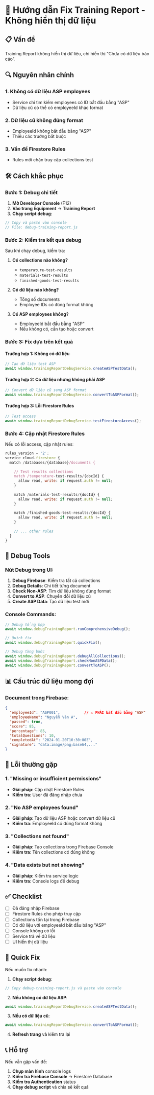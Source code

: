 # 🔧 Hướng dẫn Fix Training Report - Không hiển thị dữ liệu

## 📋 Vấn đề
Training Report không hiển thị dữ liệu, chỉ hiển thị "Chưa có dữ liệu báo cáo".

## 🔍 Nguyên nhân chính

### 1. **Không có dữ liệu ASP employees**
- Service chỉ tìm kiếm employees có ID bắt đầu bằng "ASP"
- Dữ liệu cũ có thể có employeeId khác format

### 2. **Dữ liệu cũ không đúng format**
- EmployeeId không bắt đầu bằng "ASP"
- Thiếu các trường bắt buộc

### 3. **Vấn đề Firestore Rules**
- Rules mới chặn truy cập collections test

## 🛠️ Cách khắc phục

### Bước 1: Debug chi tiết

1. **Mở Developer Console** (F12)
2. **Vào trang Equipment** → **Training Report**
3. **Chạy script debug**:

```javascript
// Copy và paste vào console
// File: debug-training-report.js
```

### Bước 2: Kiểm tra kết quả debug

Sau khi chạy debug, kiểm tra:

1. **Có collections nào không?**
   - `temperature-test-results`
   - `materials-test-results`
   - `finished-goods-test-results`

2. **Có dữ liệu nào không?**
   - Tổng số documents
   - Employee IDs có đúng format không

3. **Có ASP employees không?**
   - EmployeeId bắt đầu bằng "ASP"
   - Nếu không có, cần tạo hoặc convert

### Bước 3: Fix dựa trên kết quả

#### **Trường hợp 1: Không có dữ liệu**
```javascript
// Tạo dữ liệu test ASP
await window.trainingReportDebugService.createASPTestData();
```

#### **Trường hợp 2: Có dữ liệu nhưng không phải ASP**
```javascript
// Convert dữ liệu cũ sang ASP format
await window.trainingReportDebugService.convertToASPFormat();
```

#### **Trường hợp 3: Lỗi Firestore Rules**
```javascript
// Test access
await window.trainingReportDebugService.testFirestoreAccess();
```

### Bước 4: Cập nhật Firestore Rules

Nếu có lỗi access, cập nhật rules:

```javascript
rules_version = '2';
service cloud.firestore {
  match /databases/{database}/documents {
    
    // Test results collections
    match /temperature-test-results/{docId} {
      allow read, write: if request.auth != null;
    }
    
    match /materials-test-results/{docId} {
      allow read, write: if request.auth != null;
    }
    
    match /finished-goods-test-results/{docId} {
      allow read, write: if request.auth != null;
    }
    
    // ... other rules
  }
}
```

## 🔧 Debug Tools

### Nút Debug trong UI:
1. **Debug Firebase**: Kiểm tra tất cả collections
2. **Debug Details**: Chi tiết từng document
3. **Check Non-ASP**: Tìm dữ liệu không đúng format
4. **Convert to ASP**: Chuyển đổi dữ liệu cũ
5. **Create ASP Data**: Tạo dữ liệu test mới

### Console Commands:
```javascript
// Debug tổng hợp
await window.debugTrainingReport.runComprehensiveDebug();

// Quick fix
await window.debugTrainingReport.quickFix();

// Debug từng bước
await window.debugTrainingReport.debugAllCollections();
await window.debugTrainingReport.checkNonASPData();
await window.debugTrainingReport.convertToASP();
```

## 📊 Cấu trúc dữ liệu mong đợi

### Document trong Firebase:
```json
{
  "employeeId": "ASP001",           // ⚠️ PHẢI bắt đầu bằng "ASP"
  "employeeName": "Nguyễn Văn A",
  "passed": true,
  "score": 85,
  "percentage": 85,
  "totalQuestions": 10,
  "completedAt": "2024-01-20T10:30:00Z",
  "signature": "data:image/png;base64,..."
}
```

## 🚨 Lỗi thường gặp

### 1. "Missing or insufficient permissions"
- **Giải pháp**: Cập nhật Firestore Rules
- **Kiểm tra**: User đã đăng nhập chưa

### 2. "No ASP employees found"
- **Giải pháp**: Tạo dữ liệu ASP hoặc convert dữ liệu cũ
- **Kiểm tra**: EmployeeId có đúng format không

### 3. "Collections not found"
- **Giải pháp**: Tạo collections trong Firebase Console
- **Kiểm tra**: Tên collections có đúng không

### 4. "Data exists but not showing"
- **Giải pháp**: Kiểm tra service logic
- **Kiểm tra**: Console logs để debug

## ✅ Checklist

- [ ] Đã đăng nhập Firebase
- [ ] Firestore Rules cho phép truy cập
- [ ] Collections tồn tại trong Firebase
- [ ] Có dữ liệu với employeeId bắt đầu bằng "ASP"
- [ ] Console không có lỗi
- [ ] Service trả về dữ liệu
- [ ] UI hiển thị dữ liệu

## 🎯 Quick Fix

Nếu muốn fix nhanh:

1. **Chạy script debug**:
```javascript
// Copy debug-training-report.js và paste vào console
```

2. **Nếu không có dữ liệu ASP**:
```javascript
await window.trainingReportDebugService.createASPTestData();
```

3. **Nếu có dữ liệu cũ**:
```javascript
await window.trainingReportDebugService.convertToASPFormat();
```

4. **Refresh trang** và kiểm tra lại

## 📞 Hỗ trợ

Nếu vẫn gặp vấn đề:

1. **Chụp màn hình** console logs
2. **Kiểm tra Firebase Console** → Firestore Database
3. **Kiểm tra Authentication** status
4. **Chạy debug script** và chia sẻ kết quả 